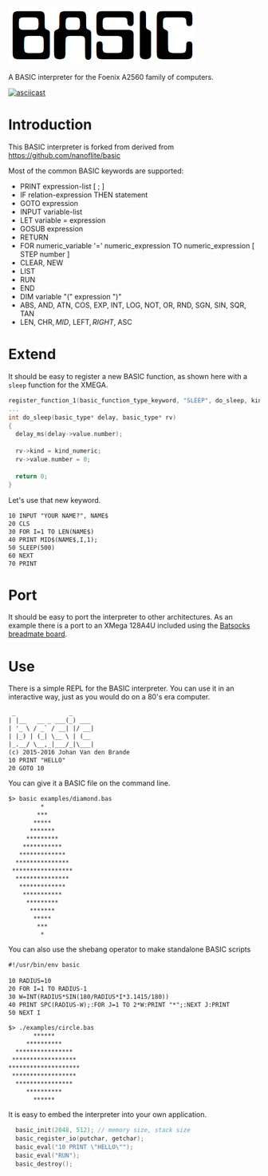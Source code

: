 ![BASIC](./basic.png)

A BASIC interpreter for the Foenix A2560 family of computers.

[![asciicast](https://asciinema.org/a/37018.png)](https://asciinema.org/a/37018)

# Introduction

This BASIC interpreter is forked from derived from https://github.com/nanoflite/basic

Most of the common BASIC keywords are supported:

  * PRINT expression-list [ ; ]
  * IF relation-expression THEN statement
  * GOTO expression
  * INPUT variable-list
  * LET variable = expression
  * GOSUB expression
  * RETURN
  * FOR numeric\_variable '=' numeric\_expression TO numeric_expression [ STEP number ] 
  * CLEAR, NEW
  * LIST
  * RUN
  * END
  * DIM variable "(" expression ")"
  * ABS, AND, ATN, COS, EXP, INT, LOG, NOT, OR, RND, SGN, SIN, SQR, TAN
  * LEN, CHR$, MID$, LEFT$, RIGHT$, ASC 

# Extend

It should be easy to register a new BASIC function, as shown here with a `sleep` function for the XMEGA.

```C
register_function_1(basic_function_type_keyword, "SLEEP", do_sleep, kind_numeric);
...
int do_sleep(basic_type* delay, basic_type* rv)
{
  delay_ms(delay->value.number);
  
  rv->kind = kind_numeric;
  rv->value.number = 0;

  return 0;
}
```

Let's use that new keyword.

```REALbasic
10 INPUT "YOUR NAME?", NAME$
20 CLS
30 FOR I=1 TO LEN(NAME$)
40 PRINT MID$(NAME$,I,1); 
50 SLEEP(500)
60 NEXT
70 PRINT
```

# Port

It should be easy to port the interpreter to other architectures. As an example there is a port to an XMega 128A4U included using the [Batsocks breadmate board](http://www.batsocks.co.uk/products/BreadMate/XMega%20PDI%20AV.htm).

# Use

There is a simple REPL for the BASIC interpreter. You can use it in an interactive way, just as you would do on a 80's era computer.

```
 _               _
| |__   __ _ ___(_) ___
| '_ \ / _` / __| |/ __|
| |_) | (_| \__ \ | (__
|_.__/ \__,_|___/_|\___|
(c) 2015-2016 Johan Van den Brande
10 PRINT "HELLO"
20 GOTO 10
```

You can give it a BASIC file on the command line.

```
$> basic examples/diamond.bas
         *
        ***
       *****
      *******
     *********
    ***********
   *************
  ***************
 *****************
  ***************
   *************
    ***********
     *********
      *******
       *****
        ***
         *
```

You can also use the shebang operator to make standalone BASIC scripts

```
#!/usr/bin/env basic

10 RADIUS=10
20 FOR I=1 TO RADIUS-1
30 W=INT(RADIUS*SIN(180/RADIUS*I*3.1415/180))
40 PRINT SPC(RADIUS-W);:FOR J=1 TO 2*W:PRINT "*";:NEXT J:PRINT
50 NEXT I
```

```
$> ./examples/circle.bas
       ******
     **********
  ****************
 ******************
********************
 ******************
  ****************
     **********
       ******
```

It is easy to embed the interpreter into your own application.

```C
  basic_init(2048, 512); // memory size, stack size
  basic_register_io(putchar, getchar);
  basic_eval("10 PRINT \"HELLO\"");
  basic_eval("RUN"); 
  basic_destroy();  
```
